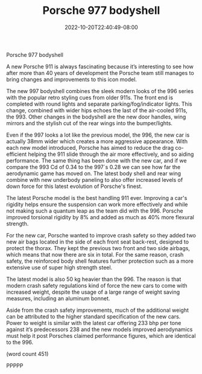 ﻿---
title: "Porsche 977 bodyshell"
date: 2022-10-20T22:40:49-08:00
description: "Porsche Tips for Web Success"
featured_image: "/images/Porsche.jpg"
tags: ["Porsche"]
---

Porsche 977 bodyshell


A new Porsche 911 is always fascinating because it’s interesting 
to see how after more than 40 years of development the Porsche 
team still manages to bring changes and improvements to this 
icon model.  

The new 997 bodyshell combines the sleek modern looks of 
the 996 series with the popular retro styling cues from older 911s. 
The front end is completed with round lights and separate 
parking/fog/indicator lights. This change, combined with wider 
hips echoes the last of the air-cooled 911s, the 993. Other changes 
in the bodyshell are the new door handles, wing mirrors and the 
stylish cut of the rear wings into the bumper/lights. 

Even if the 997 looks a lot like the previous model, the 996, the new 
car is actually 38mm wider which creates a more aggressive 
appearance. With each new model introduced, Porsche has aimed 
to reduce the drag co-efficient helping the 911 slide through the air 
more effectively, and so aiding performance. The same thing has been 
done with the new car, and if we compare the 993 Cd of 0.34 to the 
997`s 0.28 we can see how far the aerodynamic game has moved on. 
The latest body shell and rear wing combine with new underbody 
paneling to also offer increased levels of down force for this latest 
evolution of Porsche's finest.

The latest Porsche model is the best handling 911 ever. Improving a 
car's rigidity helps ensure the suspension can work more effectively 
and while not making such a quantum leap as the team did with the 
996. Porsche improved torsional rigidity by 8% and added as much 
as 40% more flexural strength.

For the new car, Porsche wanted to improve crash safety so they 
added two new air bags located in the side of each front seat back-rest, 
designed to protect the thorax. They kept the previous two front and two 
side airbags, which means that now there are six in total. For the same 
reason, crash safety, the reinforced body shell features further protection 
such as a more extensive use of super high strength steel.

The latest model is also 50 kg heavier than the 996. The reason is that 
modern crash safety regulations kind of force the new cars to come with 
increased weight, despite the usage of a large range of weight saving 
measures, including an aluminum bonnet. 

Aside from the crash safety improvements, much of the additional weight 
can be attributed to the higher standard specification of the new cars. 
Power to weight is similar with the latest car offering 233 bhp per tone 
against it’s predecessors 238  and the new models improved aerodynamics 
must help it post Porsches claimed performance figures, which are 
identical to the 996.  

(word count 451)

PPPPP


